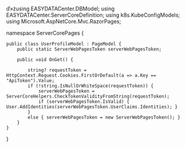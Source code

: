 ﻿ď»żusing EASYDATACenter.DBModel;
using EASYDATACenter.ServerCoreDefinition;
using k8s.KubeConfigModels;
using Microsoft.AspNetCore.Mvc.RazorPages;

namespace ServerCorePages {

    public class UserProfileModel : PageModel {
        public static ServerWebPagesToken serverWebPagesToken;

        public void OnGet() {

            string? requestToken = HttpContext.Request.Cookies.FirstOrDefault(a => a.Key == "ApiToken").Value;
            if (!string.IsNullOrWhiteSpace(requestToken)) {
                serverWebPagesToken = ServerCoreHelpers.CheckTokenValidityFromString(requestToken);
                if (serverWebPagesToken.IsValid) { User.AddIdentities(serverWebPagesToken.UserClaims.Identities); }
            }
            else { serverWebPagesToken = new ServerWebPagesToken(); }
        }
    }
}